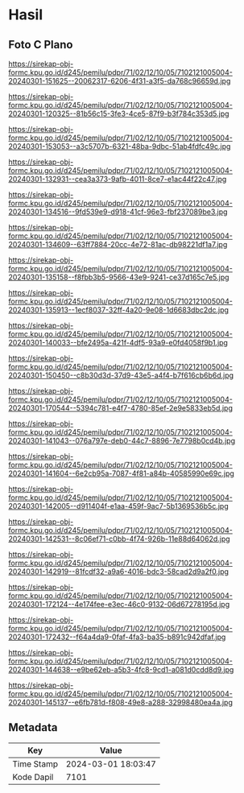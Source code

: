 # Hasil

## Foto C Plano

https://sirekap-obj-formc.kpu.go.id/d245/pemilu/pdpr/71/02/12/10/05/7102121005004-20240301-151625--20062317-6206-4f31-a3f5-da768c96659d.jpg

https://sirekap-obj-formc.kpu.go.id/d245/pemilu/pdpr/71/02/12/10/05/7102121005004-20240301-120325--81b56c15-3fe3-4ce5-87f9-b3f784c353d5.jpg

https://sirekap-obj-formc.kpu.go.id/d245/pemilu/pdpr/71/02/12/10/05/7102121005004-20240301-153053--a3c5707b-6321-48ba-9dbc-51ab4fdfc49c.jpg

https://sirekap-obj-formc.kpu.go.id/d245/pemilu/pdpr/71/02/12/10/05/7102121005004-20240301-132931--cea3a373-9afb-4011-8ce7-e1ac44f22c47.jpg

https://sirekap-obj-formc.kpu.go.id/d245/pemilu/pdpr/71/02/12/10/05/7102121005004-20240301-134516--9fd539e9-d918-41cf-96e3-fbf237089be3.jpg

https://sirekap-obj-formc.kpu.go.id/d245/pemilu/pdpr/71/02/12/10/05/7102121005004-20240301-134609--63ff7884-20cc-4e72-81ac-db98221df1a7.jpg

https://sirekap-obj-formc.kpu.go.id/d245/pemilu/pdpr/71/02/12/10/05/7102121005004-20240301-135158--f8fbb3b5-9566-43e9-9241-ce37d165c7e5.jpg

https://sirekap-obj-formc.kpu.go.id/d245/pemilu/pdpr/71/02/12/10/05/7102121005004-20240301-135913--1ecf8037-32ff-4a20-9e08-1d6683dbc2dc.jpg

https://sirekap-obj-formc.kpu.go.id/d245/pemilu/pdpr/71/02/12/10/05/7102121005004-20240301-140033--bfe2495a-421f-4df5-93a9-e0fd4058f9b1.jpg

https://sirekap-obj-formc.kpu.go.id/d245/pemilu/pdpr/71/02/12/10/05/7102121005004-20240301-150450--c8b30d3d-37d9-43e5-a4f4-b7f616cb6b6d.jpg

https://sirekap-obj-formc.kpu.go.id/d245/pemilu/pdpr/71/02/12/10/05/7102121005004-20240301-170544--5394c781-e4f7-4780-85ef-2e9e5833eb5d.jpg

https://sirekap-obj-formc.kpu.go.id/d245/pemilu/pdpr/71/02/12/10/05/7102121005004-20240301-141043--076a797e-deb0-44c7-8896-7e7798b0cd4b.jpg

https://sirekap-obj-formc.kpu.go.id/d245/pemilu/pdpr/71/02/12/10/05/7102121005004-20240301-141604--6e2cb95a-7087-4f81-a84b-40585990e69c.jpg

https://sirekap-obj-formc.kpu.go.id/d245/pemilu/pdpr/71/02/12/10/05/7102121005004-20240301-142005--d911404f-e1aa-459f-9ac7-5b1369536b5c.jpg

https://sirekap-obj-formc.kpu.go.id/d245/pemilu/pdpr/71/02/12/10/05/7102121005004-20240301-142531--8c06ef71-c0bb-4f74-926b-11e88d64062d.jpg

https://sirekap-obj-formc.kpu.go.id/d245/pemilu/pdpr/71/02/12/10/05/7102121005004-20240301-142919--81fcdf32-a9a6-4016-bdc3-58cad2d9a2f0.jpg

https://sirekap-obj-formc.kpu.go.id/d245/pemilu/pdpr/71/02/12/10/05/7102121005004-20240301-172124--4e174fee-e3ec-46c0-9132-06d67278195d.jpg

https://sirekap-obj-formc.kpu.go.id/d245/pemilu/pdpr/71/02/12/10/05/7102121005004-20240301-172432--f64a4da9-0faf-4fa3-ba35-b891c942dfaf.jpg

https://sirekap-obj-formc.kpu.go.id/d245/pemilu/pdpr/71/02/12/10/05/7102121005004-20240301-144638--e9be62eb-a5b3-4fc8-9cd1-a081d0cdd8d9.jpg

https://sirekap-obj-formc.kpu.go.id/d245/pemilu/pdpr/71/02/12/10/05/7102121005004-20240301-145137--e6fb781d-f808-49e8-a288-32998480ea4a.jpg


## Metadata

| Key        | Value               |
| ---------- | ------------------- |
| Time Stamp | 2024-03-01 18:03:47 |
| Kode Dapil | 7101                |



